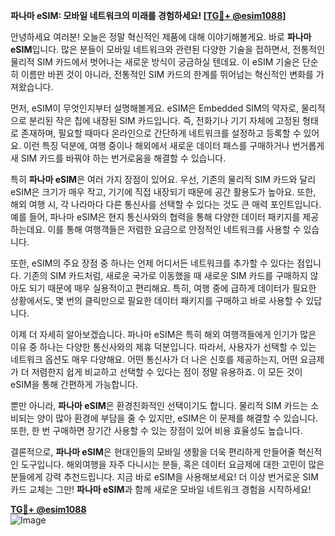 **파나마 eSIM: 모바일 네트워크의 미래를 경험하세요! [[TG💪+ @esim1088](https://t.me/s/esim1088)]**

안녕하세요 여러분! 오늘은 정말 혁신적인 제품에 대해 이야기해볼게요. 바로 **파나마 eSIM**입니다. 많은 분들이 모바일 네트워크와 관련된 다양한 기술을 접하면서, 전통적인 물리적 SIM 카드에서 벗어나는 새로운 방식이 궁금하실 텐데요. 이 eSIM 기술은 단순히 이름만 바뀐 것이 아니라, 전통적인 SIM 카드의 한계를 뛰어넘는 혁신적인 변화를 가져왔습니다.

먼저, eSIM이 무엇인지부터 설명해볼게요. eSIM은 Embedded SIM의 약자로, 물리적으로 분리된 작은 칩에 내장된 SIM 카드입니다. 즉, 전화기나 기기 자체에 고정된 형태로 존재하며, 필요할 때마다 온라인으로 간단하게 네트워크를 설정하고 등록할 수 있어요. 이런 특징 덕분에, 여행 중이나 해외에서 새로운 데이터 패스를 구매하거나 번거롭게 새 SIM 카드를 바꿔야 하는 번거로움을 해결할 수 있습니다.

특히 **파나마 eSIM**은 여러 가지 장점이 있어요. 우선, 기존의 물리적 SIM 카드와 달리 eSIM은 크기가 매우 작고, 기기에 직접 내장되기 때문에 공간 활용도가 높아요. 또한, 해외 여행 시, 각 나라마다 다른 통신사를 선택할 수 있다는 것도 큰 매력 포인트입니다. 예를 들어, 파나마 eSIM은 현지 통신사와의 협력을 통해 다양한 데이터 패키지를 제공하는데요. 이를 통해 여행객들은 저렴한 요금으로 안정적인 네트워크를 사용할 수 있습니다.

또한, eSIM의 주요 장점 중 하나는 언제 어디서든 네트워크를 추가할 수 있다는 점입니다. 기존의 SIM 카드처럼, 새로운 국가로 이동했을 때 새로운 SIM 카드를 구매하지 않아도 되기 때문에 매우 실용적이고 편리해요. 특히, 여행 중에 급하게 데이터가 필요한 상황에서도, 몇 번의 클릭만으로 필요한 데이터 패키지를 구매하고 바로 사용할 수 있답니다.

이제 더 자세히 알아보겠습니다. 파나마 eSIM은 특히 해외 여행객들에게 인기가 많은 이유 중 하나는 다양한 통신사와의 제휴 덕분입니다. 따라서, 사용자가 선택할 수 있는 네트워크 옵션도 매우 다양해요. 어떤 통신사가 더 나은 신호를 제공하는지, 어떤 요금제가 더 저렴한지 쉽게 비교하고 선택할 수 있다는 점이 정말 유용하죠. 이 모든 것이 eSIM을 통해 간편하게 가능합니다.

뿐만 아니라, **파나마 eSIM**은 환경친화적인 선택이기도 합니다. 물리적 SIM 카드는 소비되는 양이 많아 환경에 부담을 줄 수 있지만, eSIM은 이 문제를 해결할 수 있습니다. 또한, 한 번 구매하면 장기간 사용할 수 있는 장점이 있어 비용 효율성도 높습니다.

결론적으로, **파나마 eSIM**은 현대인들의 모바일 생활을 더욱 편리하게 만들어줄 혁신적인 도구입니다. 해외여행을 자주 다니시는 분들, 혹은 데이터 요금제에 대한 고민이 많은 분들에게 강력 추천드립니다. 지금 바로 eSIM을 사용해보세요! 더 이상 번거로운 SIM 카드 교체는 그만! **파나마 eSIM**과 함께 새로운 모바일 네트워크 경험을 시작하세요!

**[TG💪+ @esim1088](https://t.me/s/esim1088)**  
![Image](https://i.postimg.cc/Y0z9fWf4/image.png)